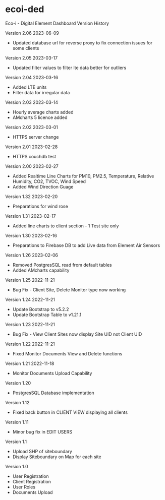 # ecoi-ded
Eco-i - Digital Element Dashboard
Version History

Version 2.06
2023-06-09
* Updated database url for reverse proxy to fix connection issues for some clients

Version 2.05
2023-03-17
* Updated filter values to filter lte data better for outliers

Version 2.04
2023-03-16
* Added LTE units
* Filter data for irregular data

Version 2.03
2023-03-14
* Hourly average charts added
* AMcharts 5 licence added

Version 2.02
2023-03-01
* HTTPS server change

Version 2.01
2023-02-28
* HTTPS couchdb test

Version 2.00
2023-02-27
* Added Realtime Line Charts for PM10, PM2.5, Temperature, Relative Humidity, CO2, TVOC, Wind Speed
* Added Wind Direction Guage

Version 1.32
2023-02-20
* Preparations for wind rose 

Version 1.31
2023-02-17
* Added line charts to client section - 1 Test site only

Version 1.30
2023-02-16
* Preparations to Firebase DB to add Live data from Element Air Sensors

Version 1.26
2023-02-06
* Removed PostgresSQL read from default tables
* Added AMcharts capability

Version 1.25
2022-11-21
* Bug Fix - Client Site, Delete Monitor type now working

Version 1.24
2022-11-21
* Update Bootstrap to v5.2.2
* Update Bootstrap Table to v1.21.1

Version 1.23
2022-11-21
* Bug Fix - View Client Sites now display Site UID not Client UID

Version 1.22
2022-11-21
* Fixed Monitor Documents View and Delete functions

Version 1.21
2022-11-18
* Monitor Documents Upload Capability

Version 1.20
* PostgresSQL Database implementation

Version 1.12
* Fixed back button in CLIENT VIEW displaying all clients

Version 1.11
* Minor bug fix in EDIT USERS

Version 1.1
* Upload SHP of siteboundary
* Display Siteboundary on Map for each site

Version 1.0
* User Registration 
* Client Registration
* User Roles
* Documents Upload

